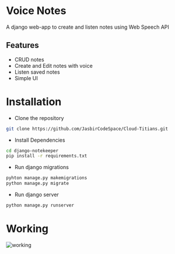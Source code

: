 # Voice Notes
A django web-app to create and listen notes using Web Speech API

## Features

- CRUD notes
- Create and Edit notes with voice
- Listen saved notes
- Simple UI

# Installation

- Clone the repository

```bash
git clone https://github.com/JasbirCodeSpace/Cloud-Titians.git
```

- Install Dependencies

```bash
cd django-notekeeper
pip install -r requirements.txt
```


- Run django migrations

```bash
pyhton manage.py makemigrations
python manage.py migrate
```

- Run django server

```bash
python manage.py runserver
```

# Working

![working](results/working.gif)
